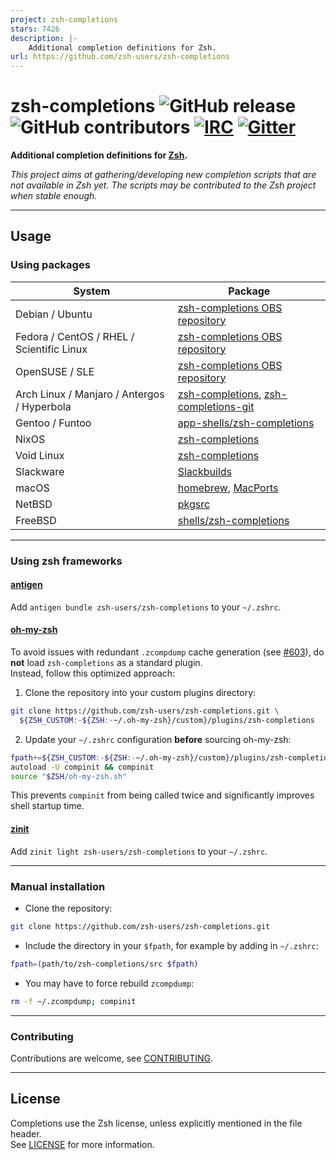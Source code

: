 ```yaml
---
project: zsh-completions
stars: 7426
description: |-
    Additional completion definitions for Zsh.
url: https://github.com/zsh-users/zsh-completions
---
```


zsh-completions ![GitHub release](https://img.shields.io/github/release/zsh-users/zsh-completions.svg) ![GitHub contributors](https://img.shields.io/github/contributors/zsh-users/zsh-completions.svg) [![IRC](https://img.shields.io/badge/IRC-%23zsh--completions-yellow.svg)](irc://irc.freenode.net/#zsh-completions) [![Gitter](https://badges.gitter.im/zsh-users/zsh-completions.svg)](https://gitter.im/zsh-users/zsh-completions?utm_source=badge&utm_medium=badge&utm_campaign=pr-badge)
=============

**Additional completion definitions for [Zsh](https://www.zsh.org/).**

*This project aims at gathering/developing new completion scripts that are not available in Zsh yet. The scripts may be contributed to the Zsh project when stable enough.*

---

## Usage

### Using packages

| System  | Package |
| ------------- | ------------- |
| Debian / Ubuntu | [zsh-completions OBS repository](https://software.opensuse.org/download.html?project=shells%3Azsh-users%3Azsh-completions&package=zsh-completions) |
| Fedora / CentOS / RHEL / Scientific Linux | [zsh-completions OBS repository](https://software.opensuse.org/download.html?project=shells%3Azsh-users%3Azsh-completions&package=zsh-completions) |
| OpenSUSE / SLE | [zsh-completions OBS repository](https://software.opensuse.org/download.html?project=shells%3Azsh-users%3Azsh-completions&package=zsh-completions) |
| Arch Linux / Manjaro / Antergos / Hyperbola | [zsh-completions](https://www.archlinux.org/packages/zsh-completions), [zsh-completions-git](https://aur.archlinux.org/packages/zsh-completions-git) |
| Gentoo / Funtoo | [app-shells/zsh-completions](https://packages.gentoo.org/packages/app-shells/zsh-completions)  |
| NixOS | [zsh-completions](https://github.com/NixOS/nixpkgs/blob/master/pkgs/shells/zsh/zsh-completions/default.nix) |
| Void Linux | [zsh-completions](https://github.com/void-linux/void-packages/blob/master/srcpkgs/zsh-completions/template) |
| Slackware | [Slackbuilds](https://slackbuilds.org/repository/14.2/system/zsh-completions/) |
| macOS | [homebrew](https://github.com/Homebrew/homebrew-core/blob/master/Formula/z/zsh-completions.rb), [MacPorts](https://github.com/macports/macports-ports/blob/master/sysutils/zsh-completions/Portfile)  |
| NetBSD | [pkgsrc](https://ftp.netbsd.org/pub/pkgsrc/current/pkgsrc/shells/zsh-completions/README.html)  |
| FreeBSD | [shells/zsh-completions](https://www.freshports.org/shells/zsh-completions)  |

---

### Using zsh frameworks

#### [antigen](https://github.com/zsh-users/antigen)

Add `antigen bundle zsh-users/zsh-completions` to your `~/.zshrc`.

#### [oh-my-zsh](https://github.com/ohmyzsh/ohmyzsh)

To avoid issues with redundant `.zcompdump` cache generation (see [#603](https://github.com/zsh-users/zsh-completions/issues/603)), do **not** load `zsh-completions` as a standard plugin.  
Instead, follow this optimized approach:

1. Clone the repository into your custom plugins directory:

```bash
git clone https://github.com/zsh-users/zsh-completions.git \
  ${ZSH_CUSTOM:-${ZSH:-~/.oh-my-zsh}/custom}/plugins/zsh-completions
```

2. Update your `~/.zshrc` configuration **before** sourcing oh-my-zsh:

```bash
fpath+=${ZSH_CUSTOM:-${ZSH:-~/.oh-my-zsh}/custom}/plugins/zsh-completions/src
autoload -U compinit && compinit
source "$ZSH/oh-my-zsh.sh"
```

This prevents `compinit` from being called twice and significantly improves shell startup time.

#### [zinit](https://github.com/zdharma-continuum/zinit)

Add `zinit light zsh-users/zsh-completions` to your `~/.zshrc`.

---

### Manual installation

* Clone the repository:

```bash
git clone https://github.com/zsh-users/zsh-completions.git
```

* Include the directory in your `$fpath`, for example by adding in `~/.zshrc`:

```bash
fpath=(path/to/zsh-completions/src $fpath)
```

* You may have to force rebuild `zcompdump`:

```bash
rm -f ~/.zcompdump; compinit
```

---

### Contributing

Contributions are welcome, see [CONTRIBUTING](https://github.com/zsh-users/zsh-completions/blob/master/CONTRIBUTING.md).

---

## License

Completions use the Zsh license, unless explicitly mentioned in the file header.  
See [LICENSE](https://github.com/zsh-users/zsh-completions/blob/master/LICENSE) for more information.

